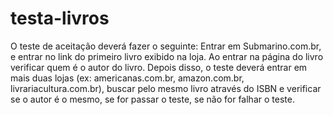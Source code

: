# testa-livros
O teste de aceitação deverá fazer o seguinte:  Entrar em Submarino.com.br, e entrar no link do primeiro livro exibido na loja.  Ao entrar na página do livro verificar quem é o autor do livro.  Depois disso, o teste deverá entrar em mais duas lojas (ex: americanas.com.br, amazon.com.br, livrariacultura.com.br), buscar pelo mesmo livro através do ISBN e verificar se o autor é o mesmo, se for passar o teste, se não for falhar o teste.
